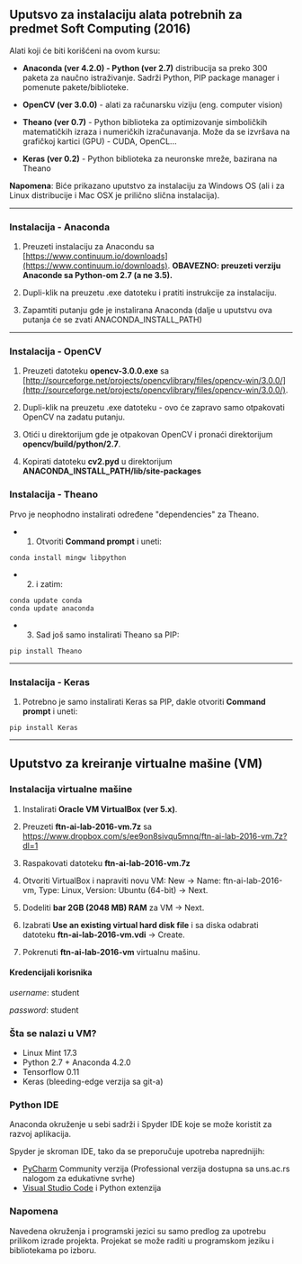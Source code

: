 ## Uputsvo za instalaciju alata potrebnih za predmet Soft Computing (2016)


Alati koji će biti korišćeni na ovom kursu:

* **Anaconda (ver 4.2.0) - Python (ver 2.7)** distribucija sa preko 300 paketa za naučno istraživanje. Sadrži Python, PIP package manager i pomenute pakete/biblioteke.

* **OpenCV (ver 3.0.0)** - alati za računarsku viziju (eng. computer vision)

* **Theano (ver 0.7)** - Python biblioteka za optimizovanje simboličkih matematičkih izraza i numeričkih izračunavanja. 
Može da se izvršava na grafičkoj kartici (GPU) - CUDA, OpenCL...

* **Keras (ver 0.2)** - Python biblioteka za neuronske mreže, bazirana na Theano

**Napomena**: Biće prikazano uputstvo za instalaciju za Windows OS (ali i za Linux distribucije i Mac OSX je prilično slična instalacija).

----

### Instalacija - Anaconda


1. Preuzeti instalaciju za Anacondu sa [https://www.continuum.io/downloads](https://www.continuum.io/downloads). 
**OBAVEZNO: preuzeti verziju Anaconde sa Python-om 2.7 (a ne 3.5).**

2. Dupli-klik na preuzetu .exe datoteku i pratiti instrukcije za instalaciju.

3. Zapamtiti putanju gde je instalirana Anaconda (dalje u uputstvu ova putanja će se zvati ANACONDA_INSTALL_PATH)

----

### Instalacija - OpenCV


1. Preuzeti datoteku **opencv-3.0.0.exe** sa [http://sourceforge.net/projects/opencvlibrary/files/opencv-win/3.0.0/](http://sourceforge.net/projects/opencvlibrary/files/opencv-win/3.0.0/).

2. Dupli-klik na preuzetu .exe datoteku - ovo će zapravo samo otpakovati OpenCV na zadatu putanju.

3. Otići u direktorijum gde je otpakovan OpenCV i pronaći direktorijum **opencv/build/python/2.7**.

4. Kopirati datoteku **cv2.pyd** u direktorijum **ANACONDA_INSTALL_PATH/lib/site-packages**


### Instalacija - Theano

Prvo je neophodno instalirati određene "dependencies" za Theano.

* 1. Otvoriti **Command prompt** i uneti:
```code
conda install mingw libpython
```

* 2. i zatim:

```code
conda update conda
conda update anaconda
```

* 3. Sad još samo instalirati Theano sa PIP:

```code
pip install Theano
```

----

### Instalacija - Keras

1. Potrebno je samo instalirati Keras sa PIP, dakle otvoriti **Command prompt** i uneti:

```code
pip install Keras
```

----

## Uputstvo za kreiranje virtualne mašine (VM)


### Instalacija virtualne mašine

1. Instalirati **Oracle VM VirtualBox (ver 5.x)**.

2. Preuzeti **ftn-ai-lab-2016-vm.7z** sa https://www.dropbox.com/s/ee9on8sivqu5mnq/ftn-ai-lab-2016-vm.7z?dl=1

3. Raspakovati datoteku **ftn-ai-lab-2016-vm.7z**

4. Otvoriti VirtualBox i napraviti novu VM: New -> Name: ftn-ai-lab-2016-vm, Type: Linux, Version: Ubuntu (64-bit) -> Next.

5. Dodeliti **bar 2GB (2048 MB) RAM** za VM -> Next.

6. Izabrati **Use an existing virtual hard disk file** i sa diska odabrati datoteku **ftn-ai-lab-2016-vm.vdi** -> Create.

7. Pokrenuti **ftn-ai-lab-2016-vm** virtualnu mašinu.

#### Kredencijali korisnika

*username*: student

*password*: student

### Šta se nalazi u VM?

* Linux Mint 17.3
* Python 2.7 + Anaconda 4.2.0
* Tensorflow 0.11
* Keras (bleeding-edge verzija sa git-a)

### Python IDE

Anaconda okruženje u sebi sadrži i Spyder IDE koje se može koristit za razvoj aplikacija.

Spyder je skroman IDE, tako da se preporučuje upotreba naprednijih:

* [PyCharm](https://www.jetbrains.com/pycharm/download/#section=windows) Community verzija (Professional verzija dostupna sa uns.ac.rs nalogom za edukativne svrhe)
* [Visual Studio Code](https://code.visualstudio.com) i Python extenzija

### Napomena

Navedena okruženja i programski jezici su samo predlog za upotrebu prilikom izrade projekta. 
Projekat se može raditi u programskom jeziku  i bibliotekama po izboru.



